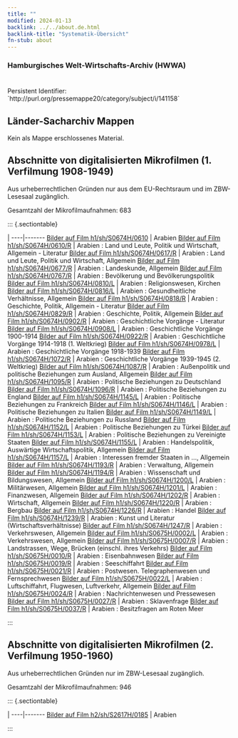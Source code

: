 ```yaml
---
title: ""
modified: 2024-01-13
backlink: ../../about.de.html
backlink-title: "Systematik-Übersicht"
fn-stub: about
---
```


### Hamburgisches Welt-Wirtschafts-Archiv (HWWA)

# 

<div class="hint">Persistent Identifier: `http://purl.org/pressemappe20/category/subject/i/141158`</div>







## Länder-Sacharchiv Mappen





Kein als Mappe erschlossenes Material.



<a id="filmsections" />

## Abschnitte von digitalisierten Mikrofilmen (1. Verfilmung 1908-1949)

<p>Aus urheberrechtlichen Gründen nur aus dem EU-Rechtsraum und im ZBW-Lesesaal zugänglich.</p>


<p>Gesamtzahl der Mikrofilmaufnahmen: 683</p>





::: {.sectiontable}

 | 
----|-------
<a class="btn" href="https://pm20.zbw.eu/film/h1/sh/S0674H/0610" rel="nofollow">Bilder auf Film h1/sh/S0674H/0610</a> | Arabien
<a class="btn" href="https://pm20.zbw.eu/film/h1/sh/S0674H/0610/R" rel="nofollow">Bilder auf Film h1/sh/S0674H/0610/R</a> | Arabien : Land und Leute, Politik und Wirtschaft, Allgemein - Literatur
<a class="btn" href="https://pm20.zbw.eu/film/h1/sh/S0674H/0617/R" rel="nofollow">Bilder auf Film h1/sh/S0674H/0617/R</a> | Arabien : Land und Leute, Politik und Wirtschaft, Allgemein
<a class="btn" href="https://pm20.zbw.eu/film/h1/sh/S0674H/0677/R" rel="nofollow">Bilder auf Film h1/sh/S0674H/0677/R</a> | Arabien : Landeskunde, Allgemein
<a class="btn" href="https://pm20.zbw.eu/film/h1/sh/S0674H/0767/R" rel="nofollow">Bilder auf Film h1/sh/S0674H/0767/R</a> | Arabien : Bevölkerung und Bevölkerungspolitik
<a class="btn" href="https://pm20.zbw.eu/film/h1/sh/S0674H/0810/L" rel="nofollow">Bilder auf Film h1/sh/S0674H/0810/L</a> | Arabien : Religionswesen, Kirchen
<a class="btn" href="https://pm20.zbw.eu/film/h1/sh/S0674H/0816/L" rel="nofollow">Bilder auf Film h1/sh/S0674H/0816/L</a> | Arabien : Gesundheitliche Verhältnisse, Allgemein
<a class="btn" href="https://pm20.zbw.eu/film/h1/sh/S0674H/0818/R" rel="nofollow">Bilder auf Film h1/sh/S0674H/0818/R</a> | Arabien : Geschichte, Politik, Allgemein - Literatur
<a class="btn" href="https://pm20.zbw.eu/film/h1/sh/S0674H/0829/R" rel="nofollow">Bilder auf Film h1/sh/S0674H/0829/R</a> | Arabien : Geschichte, Politik, Allgemein
<a class="btn" href="https://pm20.zbw.eu/film/h1/sh/S0674H/0902/R" rel="nofollow">Bilder auf Film h1/sh/S0674H/0902/R</a> | Arabien : Geschichtliche Vorgänge - Literatur
<a class="btn" href="https://pm20.zbw.eu/film/h1/sh/S0674H/0908/L" rel="nofollow">Bilder auf Film h1/sh/S0674H/0908/L</a> | Arabien : Geschichtliche Vorgänge 1900-1914
<a class="btn" href="https://pm20.zbw.eu/film/h1/sh/S0674H/0922/R" rel="nofollow">Bilder auf Film h1/sh/S0674H/0922/R</a> | Arabien : Geschichtliche Vorgänge 1914-1918 (1. Weltkrieg)
<a class="btn" href="https://pm20.zbw.eu/film/h1/sh/S0674H/0978/L" rel="nofollow">Bilder auf Film h1/sh/S0674H/0978/L</a> | Arabien : Geschichtliche Vorgänge 1918-1939
<a class="btn" href="https://pm20.zbw.eu/film/h1/sh/S0674H/1072/R" rel="nofollow">Bilder auf Film h1/sh/S0674H/1072/R</a> | Arabien : Geschichtliche Vorgänge 1939-1945 (2. Weltkrieg)
<a class="btn" href="https://pm20.zbw.eu/film/h1/sh/S0674H/1087/R" rel="nofollow">Bilder auf Film h1/sh/S0674H/1087/R</a> | Arabien : Außenpolitik und politische Beziehungen zum Ausland, Allgemein
<a class="btn" href="https://pm20.zbw.eu/film/h1/sh/S0674H/1095/R" rel="nofollow">Bilder auf Film h1/sh/S0674H/1095/R</a> | Arabien : Politische Beziehungen zu Deutschland
<a class="btn" href="https://pm20.zbw.eu/film/h1/sh/S0674H/1096/R" rel="nofollow">Bilder auf Film h1/sh/S0674H/1096/R</a> | Arabien : Politische Beziehungen zu England
<a class="btn" href="https://pm20.zbw.eu/film/h1/sh/S0674H/1145/L" rel="nofollow">Bilder auf Film h1/sh/S0674H/1145/L</a> | Arabien : Politische Beziehungen zu Frankreich
<a class="btn" href="https://pm20.zbw.eu/film/h1/sh/S0674H/1146/L" rel="nofollow">Bilder auf Film h1/sh/S0674H/1146/L</a> | Arabien : Politische Beziehungen zu Italien
<a class="btn" href="https://pm20.zbw.eu/film/h1/sh/S0674H/1149/L" rel="nofollow">Bilder auf Film h1/sh/S0674H/1149/L</a> | Arabien : Politische Beziehungen zu Russland
<a class="btn" href="https://pm20.zbw.eu/film/h1/sh/S0674H/1152/L" rel="nofollow">Bilder auf Film h1/sh/S0674H/1152/L</a> | Arabien : Politische Beziehungen zu Türkei
<a class="btn" href="https://pm20.zbw.eu/film/h1/sh/S0674H/1153/L" rel="nofollow">Bilder auf Film h1/sh/S0674H/1153/L</a> | Arabien : Politische Beziehungen zu Vereinigte Staaten
<a class="btn" href="https://pm20.zbw.eu/film/h1/sh/S0674H/1155/L" rel="nofollow">Bilder auf Film h1/sh/S0674H/1155/L</a> | Arabien : Handelspolitik, Auswärtige Wirtschaftspolitik, Allgemein
<a class="btn" href="https://pm20.zbw.eu/film/h1/sh/S0674H/1157/L" rel="nofollow">Bilder auf Film h1/sh/S0674H/1157/L</a> | Arabien : Interessen fremder Staaten in ..., Allgemein
<a class="btn" href="https://pm20.zbw.eu/film/h1/sh/S0674H/1193/R" rel="nofollow">Bilder auf Film h1/sh/S0674H/1193/R</a> | Arabien : Verwaltung, Allgemein
<a class="btn" href="https://pm20.zbw.eu/film/h1/sh/S0674H/1194/R" rel="nofollow">Bilder auf Film h1/sh/S0674H/1194/R</a> | Arabien : Wissenschaft und Bildungswesen, Allgemein
<a class="btn" href="https://pm20.zbw.eu/film/h1/sh/S0674H/1200/L" rel="nofollow">Bilder auf Film h1/sh/S0674H/1200/L</a> | Arabien : Militärwesen, Allgemein
<a class="btn" href="https://pm20.zbw.eu/film/h1/sh/S0674H/1201/L" rel="nofollow">Bilder auf Film h1/sh/S0674H/1201/L</a> | Arabien : Finanzwesen, Allgemein
<a class="btn" href="https://pm20.zbw.eu/film/h1/sh/S0674H/1202/R" rel="nofollow">Bilder auf Film h1/sh/S0674H/1202/R</a> | Arabien : Wirtschaft, Allgemein
<a class="btn" href="https://pm20.zbw.eu/film/h1/sh/S0674H/1220/R" rel="nofollow">Bilder auf Film h1/sh/S0674H/1220/R</a> | Arabien : Bergbau
<a class="btn" href="https://pm20.zbw.eu/film/h1/sh/S0674H/1226/R" rel="nofollow">Bilder auf Film h1/sh/S0674H/1226/R</a> | Arabien : Handel
<a class="btn" href="https://pm20.zbw.eu/film/h1/sh/S0674H/1239/R" rel="nofollow">Bilder auf Film h1/sh/S0674H/1239/R</a> | Arabien : Kunst und Literatur (Wirtschaftsverhältnisse)
<a class="btn" href="https://pm20.zbw.eu/film/h1/sh/S0674H/1247/R" rel="nofollow">Bilder auf Film h1/sh/S0674H/1247/R</a> | Arabien : Verkehrswesen, Allgemein
<a class="btn" href="https://pm20.zbw.eu/film/h1/sh/S0675H/0002/L" rel="nofollow">Bilder auf Film h1/sh/S0675H/0002/L</a> | Arabien : Verkehrswesen, Allgemein
<a class="btn" href="https://pm20.zbw.eu/film/h1/sh/S0675H/0007/R" rel="nofollow">Bilder auf Film h1/sh/S0675H/0007/R</a> | Arabien : Landstrassen, Wege, Brücken (einschl. ihres Verkehrs)
<a class="btn" href="https://pm20.zbw.eu/film/h1/sh/S0675H/0010/R" rel="nofollow">Bilder auf Film h1/sh/S0675H/0010/R</a> | Arabien : Eisenbahnwesen
<a class="btn" href="https://pm20.zbw.eu/film/h1/sh/S0675H/0019/R" rel="nofollow">Bilder auf Film h1/sh/S0675H/0019/R</a> | Arabien : Seeschiffahrt
<a class="btn" href="https://pm20.zbw.eu/film/h1/sh/S0675H/0021/R" rel="nofollow">Bilder auf Film h1/sh/S0675H/0021/R</a> | Arabien : Postwesen. Telegraphenwesen und Fernsprechwesen
<a class="btn" href="https://pm20.zbw.eu/film/h1/sh/S0675H/0022/L" rel="nofollow">Bilder auf Film h1/sh/S0675H/0022/L</a> | Arabien : Luftschiffahrt, Flugwesen, Luftverkehr, Allgemein
<a class="btn" href="https://pm20.zbw.eu/film/h1/sh/S0675H/0024/R" rel="nofollow">Bilder auf Film h1/sh/S0675H/0024/R</a> | Arabien : Nachrichtenwesen und Pressewesen
<a class="btn" href="https://pm20.zbw.eu/film/h1/sh/S0675H/0027/R" rel="nofollow">Bilder auf Film h1/sh/S0675H/0027/R</a> | Arabien : Sklavenfrage
<a class="btn" href="https://pm20.zbw.eu/film/h1/sh/S0675H/0037/R" rel="nofollow">Bilder auf Film h1/sh/S0675H/0037/R</a> | Arabien : Besitzfragen am Roten Meer


:::




## Abschnitte von digitalisierten Mikrofilmen (2. Verfilmung 1950-1960)

<p>Aus urheberrechtlichen Gründen nur im ZBW-Lesesaal zugänglich.</p>


<p>Gesamtzahl der Mikrofilmaufnahmen: 946</p>





::: {.sectiontable}

 | 
----|-------
<a class="btn" href="https://pm20.zbw.eu/film/h2/sh/S2617H/0185" rel="nofollow">Bilder auf Film h2/sh/S2617H/0185</a> | Arabien


:::

















